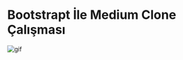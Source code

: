 # Bootstrapt İle Medium Clone Çalışması


![gif](https://github.com/zeynep-dmrl/kodluyoruzFrontendWebDevelopment/blob/main/mediumClone/mediumCloneGif.gif)
